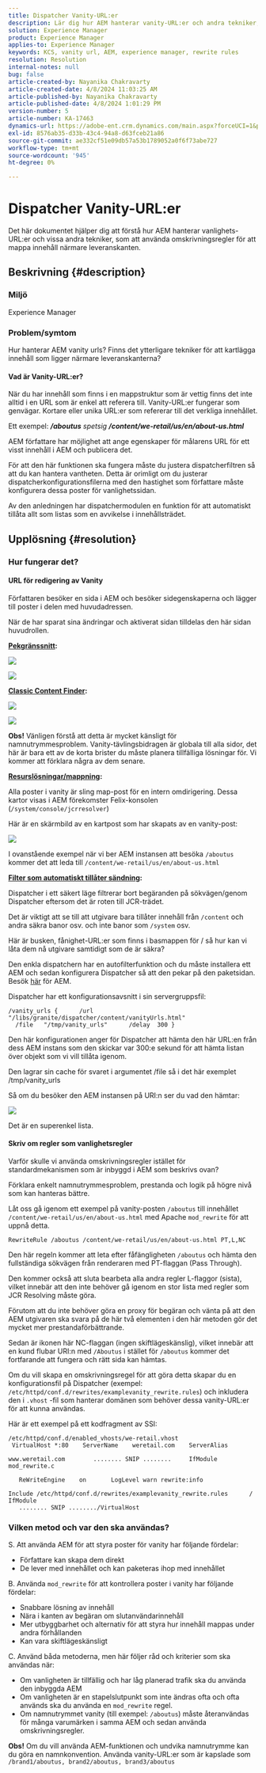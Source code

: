 ```yaml
---
title: Dispatcher Vanity-URL:er
description: Lär dig hur AEM hanterar vanity-URL:er och andra tekniker, som att använda omskrivningsregler för att mappa innehåll närmare leveranskanterna.
solution: Experience Manager
product: Experience Manager
applies-to: Experience Manager
keywords: KCS, vanity url, AEM, experience manager, rewrite rules
resolution: Resolution
internal-notes: null
bug: false
article-created-by: Nayanika Chakravarty
article-created-date: 4/8/2024 11:03:25 AM
article-published-by: Nayanika Chakravarty
article-published-date: 4/8/2024 1:01:29 PM
version-number: 5
article-number: KA-17463
dynamics-url: https://adobe-ent.crm.dynamics.com/main.aspx?forceUCI=1&pagetype=entityrecord&etn=knowledgearticle&id=4683d89c-97f5-ee11-a1fe-6045bd006295
exl-id: 8576ab35-d33b-43c4-94a8-d63fceb21a86
source-git-commit: ae332cf51e09db57a53b1789052a0f6f73abe727
workflow-type: tm+mt
source-wordcount: '945'
ht-degree: 0%

---
```


# Dispatcher Vanity-URL:er


Det här dokumentet hjälper dig att förstå hur AEM hanterar vanlighets-URL:er och vissa andra tekniker, som att använda omskrivningsregler för att mappa innehåll närmare leveranskanten.

## Beskrivning {#description}


### Miljö

Experience Manager

### Problem/symtom

Hur hanterar AEM vanity urls? Finns det ytterligare tekniker för att kartlägga innehåll som ligger närmare leveranskanterna?

#### Vad är Vanity-URL:er?

När du har innehåll som finns i en mappstruktur som är vettig finns det inte alltid i en URL som är enkel att referera till. Vanity-URL:er fungerar som genvägar. Kortare eller unika URL:er som refererar till det verkliga innehållet.

Ett exempel: <b>*/aboutus</b> spetsig <b>/content/we-retail/us/en/about-us.html</b>*

AEM författare har möjlighet att ange egenskaper för målarens URL för ett visst innehåll i AEM och publicera det.

För att den här funktionen ska fungera måste du justera dispatcherfiltren så att du kan hantera vantheten. Detta är orimligt om du justerar dispatcherkonfigurationsfilerna med den hastighet som författare måste konfigurera dessa poster för vanlighetssidan.

Av den anledningen har dispatchermodulen en funktion för att automatiskt tillåta allt som listas som en avvikelse i innehållsträdet.


## Upplösning {#resolution}


### Hur fungerar det?

#### URL för redigering av Vanity

Författaren besöker en sida i AEM och besöker sidegenskaperna och lägger till poster i delen med huvudadressen.

När de har sparat sina ändringar och aktiverat sidan tilldelas den här sidan huvudrollen.

<b><u>Pekgränssnitt</u>:</b>

![](assets/c1e59dbd-38b4-ed11-83fe-6045bd006149.png)

![](assets/c3e59dbd-38b4-ed11-83fe-6045bd006149.png)

<b><u>Classic Content Finder</u>:</b>

![](assets/c2e59dbd-38b4-ed11-83fe-6045bd006149.png)

![](assets/c4e59dbd-38b4-ed11-83fe-6045bd006149.png)

<b>Obs!</b> Vänligen förstå att detta är mycket känsligt för namnutrymmesproblem. Vanity-tävlingsbidragen är globala till alla sidor, det här är bara ett av de korta brister du måste planera tillfälliga lösningar för. Vi kommer att förklara några av dem senare.

<b><u>Resurslösningar/mappning</u>:</b>

Alla poster i vanity är sling map-post för en intern omdirigering. Dessa kartor visas i AEM förekomster Felix-konsolen (`/system/console/jcrresolver`)

Här är en skärmbild av en kartpost som har skapats av en vanity-post:

![](assets/c5e59dbd-38b4-ed11-83fe-6045bd006149.png)

I ovanstående exempel när vi ber AEM instansen att besöka `/aboutus` kommer det att leda till `/content/we-retail/us/en/about-us.html`

<b><u>Filter som automatiskt tillåter sändning</u>:</b>

Dispatcher i ett säkert läge filtrerar bort begäranden på sökvägen/genom Dispatcher eftersom det är roten till JCR-trädet.

Det är viktigt att se till att utgivare bara tillåter innehåll från `/content` och andra säkra banor osv. och inte banor som `/system` osv.

Här är busken, fånighet-URL:er som finns i basmappen för / så hur kan vi låta dem nå utgivare samtidigt som de är säkra?

Den enkla dispatchern har en autofilterfunktion och du måste installera ett AEM och sedan konfigurera Dispatcher så att den pekar på den paketsidan. Besök [här](https://experience.adobe.com/#/downloads/content/software-distribution/en/aem.html?package=/content/software-distribution/en/details.html/content/dam/aem/public/adobe/packages/granite/vanityurls-components) för AEM.

Dispatcher har ett konfigurationsavsnitt i sin servergruppsfil:


```
/vanity_urls {      /url    "/libs/granite/dispatcher/content/vanityUrls.html"
  /file   "/tmp/vanity_urls"      /delay  300 }
```


Den här konfigurationen anger för Dispatcher att hämta den här URL:en från dess AEM instans som den skickar var 300:e sekund för att hämta listan över objekt som vi vill tillåta igenom.

Den lagrar sin cache för svaret i argumentet /file så i det här exemplet /tmp/vanity_urls

Så om du besöker den AEM instansen på URI:n ser du vad den hämtar:

![](assets/c6e59dbd-38b4-ed11-83fe-6045bd006149.png)

Det är en superenkel lista.

#### Skriv om regler som vanlighetsregler

Varför skulle vi använda omskrivningsregler istället för standardmekanismen som är inbyggd i AEM som beskrivs ovan?

Förklara enkelt namnutrymmesproblem, prestanda och logik på högre nivå som kan hanteras bättre.

Låt oss gå igenom ett exempel på vanity-posten `/aboutus` till innehållet `/content/we-retail/us/en/about-us.html` med Apache `mod_rewrite` för att uppnå detta.

`RewriteRule /aboutus /content/we-retail/us/en/about-us.html PT,L,NC`

Den här regeln kommer att leta efter fåfängligheten `/aboutus` och hämta den fullständiga sökvägen från renderaren med PT-flaggan (Pass Through).

Den kommer också att sluta bearbeta alla andra regler L-flaggor (sista), vilket innebär att den inte behöver gå igenom en stor lista med regler som JCR Resolving måste göra.

Förutom att du inte behöver göra en proxy för begäran och vänta på att den AEM utgivaren ska svara på de här två elementen i den här metoden gör det mycket mer prestandaförbättrande.

Sedan är ikonen här NC-flaggan (ingen skiftlägeskänslig), vilket innebär att en kund flubar URI:n med `/Aboutus` i stället för `/aboutus` kommer det fortfarande att fungera och rätt sida kan hämtas.

Om du vill skapa en omskrivningsregel för att göra detta skapar du en konfigurationsfil på Dispatcher (exempel: `/etc/httpd/conf.d/rewrites/examplevanity_rewrite.rules`) och inkludera den i `.vhost` -fil som hanterar domänen som behöver dessa vanity-URL:er för att kunna användas.

Här är ett exempel på ett kodfragment av SSI:


```
/etc/httpd/conf.d/enabled_vhosts/we-retail.vhost
 VirtualHost *:80    ServerName    weretail.com    ServerAlias 

www.weretail.com        ........ SNIP ........     IfModule mod_rewrite.c   

   ReWriteEngine    on       LogLevel warn rewrite:info

Include /etc/httpd/conf.d/rewrites/examplevanity_rewrite.rules      / IfModule         
   ........ SNIP ......../VirtualHost
```


### Vilken metod och var den ska användas?

S. Att använda AEM för att styra poster för vanity har följande fördelar:

- Författare kan skapa dem direkt
- De lever med innehållet och kan paketeras ihop med innehållet


B. Använda `mod_rewrite` för att kontrollera poster i vanity har följande fördelar:

- Snabbare lösning av innehåll
- Nära i kanten av begäran om slutanvändarinnehåll
- Mer utbyggbarhet och alternativ för att styra hur innehåll mappas under andra förhållanden
- Kan vara skiftlägeskänsligt


C. Använd båda metoderna, men här följer råd och kriterier som ska användas när:

- Om vanligheten är tillfällig och har låg planerad trafik ska du använda den inbyggda AEM
- Om vanligheten är en stapelslutpunkt som inte ändras ofta och ofta används ska du använda en `mod_rewrite` regel.
- Om namnutrymmet vanity (till exempel: `/aboutus`) måste återanvändas för många varumärken i samma AEM och sedan använda omskrivningsregler.


<b>Obs!</b> Om du vill använda AEM-funktionen och undvika namnutrymme kan du göra en namnkonvention. Använda vanity-URL:er som är kapslade som `/brand1/aboutus, brand2/aboutus, brand3/aboutus`
